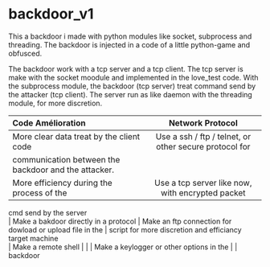 # backdoor_v1
This a backdoor i made with python modules like socket, subprocess and threading. The backdoor is injected in a code of a little python-game and obfusced.


The backdoor work with a tcp server and a tcp client. The tcp server is make with the socket moodule and implemented in the love_test code. With the subprocess module,
the backdoor (tcp server) treat command send by the attacker (tcp client). The server run as like daemon with the threading module, for more discretion.





|          Code Amélioration                 |                    Network Protocol                        |
| :---                                       |     :---:     
| More clear data treat by the client code   | Use a ssh / ftp / telnet, or other secure protocol for     |   
|                                               communication between the backdoor and the attacker.                                                          
| More efficiency during the process of the  |  Use a tcp server like now, with encrypted packet          |
 cmd send by the server                                                                                 
| Make a bakdoor directly in a protocol      | Make an ftp connection for dowload or upload file in the   |
 script for more discretion and efficiancy     target machine                                             
| Make a remote shell                        |                                                            |
| Make a keylogger or other options in the   |                                                            |
  backdoor                                                                                               


